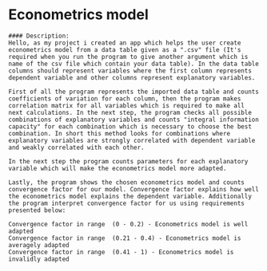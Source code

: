    # Econometrics model
    #### Description:
    Hello, as my project i created an app which helps the user create econometrics model from a data table given as a ".csv" file (It's required when you run the program to give another argument which is name of the csv file which contain your data table). In the data table columns should represent variables where the first column represents dependent variable and other columns represent explanatory variables.

    First of all the program represents the imported data table and counts coefficients of variation for each column, then the program makes correlation matrix for all variables which is required to make all next calculations. In the next step, the program checks all possible combinations of explanatory variables and counts "integral information capacity" for each combination which is necessary to choose the best combination. In short this method looks for combinations where explanatory variables are strongly correlated with dependent variable and weakly correlated with each other.

    In the next step the program counts parameters for each explanatory variable which will make the econometrics model more adapted.

    Lastly, the program shows the chosen econometrics model and counts convergence factor for our model. Convergence factor explains how well the econometrics model explains the dependent variable. Additionally the program interpret convergence factor for us using requirements presented below:

    Convergence factor in range  (0 - 0.2) - Econometrics model is well adapted
    Convergence factor in range  (0.21 - 0.4) - Econometrics model is averagely adapted
    Convergence factor in range  (0.41 - 1) - Econometrics model is invalidly adapted
